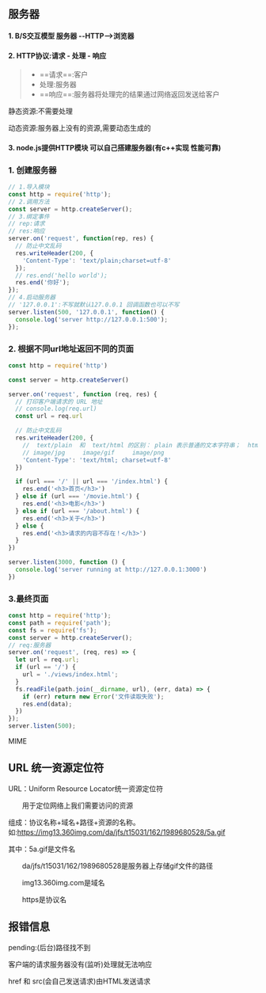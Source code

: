 ## 服务器

#### 1. B/S交互模型 服务器 --HTTP-->浏览器 

#### 2. HTTP协议:请求 - 处理 - 响应

> - ==请求==:客户
> - 处理:服务器
> - ==响应==:服务器将处理完的结果通过网络返回发送给客户

静态资源:不需要处理

动态资源:服务器上没有的资源,需要动态生成的

#### 3.  node.js提供HTTP模块 可以自己搭建服务器(有c++实现 性能可靠)

### 1. 创建服务器

```js
// 1.导入模块
const http = require('http');
// 2.调用方法
const server = http.createServer();
// 3.绑定事件
// rep:请求
// res:响应
server.on('request', function(rep, res) {
  // 防止中文乱码
  res.writeHeader(200, {
    'Content-Type': 'text/plain;charset=utf-8'
  });
  // res.end('hello world');
  res.end('你好');
});
// 4.启动服务器
// '127.0.0.1':不写就默认127.0.0.1 回调函数也可以不写
server.listen(500, '127.0.0.1', function() {
  console.log('server http://127.0.0.1:500');
});
```

### 2. 根据不同url地址返回不同的页面

```js
const http = require('http')

const server = http.createServer()

server.on('request', function (req, res) {
  // 打印客户端请求的 URL 地址
  // console.log(req.url)
  const url = req.url

  // 防止中文乱码
  res.writeHeader(200, {
    //  text/plain  和  text/html 的区别： plain 表示普通的文本字符串；  html 表示以 HTMl 标签的形式去解析服务器返回的内容
    // image/jpg     image/gif     image/png
    'Content-Type': 'text/html; charset=utf-8'
  })

  if (url === '/' || url === '/index.html') {
    res.end('<h3>首页</h3>')
  } else if (url === '/movie.html') {
    res.end('<h3>电影</h3>')
  } else if (url === '/about.html') {
    res.end('<h3>关于</h3>')
  } else {
    res.end('<h3>请求的内容不存在！</h3>')
  }
})

server.listen(3000, function () {
  console.log('server running at http://127.0.0.1:3000')
})
```

### 3.最终页面

```js
const http = require('http');
const path = require('path');
const fs = require('fs');
const server = http.createServer();
// req:服务器 
server.on('request', (req, res) => {
  let url = req.url;
  if (url == '/') {
    url = './views/index.html';
  }
  fs.readFile(path.join(__dirname, url), (err, data) => {
    if (err) return new Error('文件读取失败');
    res.end(data);
  })
});
server.listen(500);
```

MIME

## URL 统一资源定位符

URL：Uniform Resource Locator统一资源定位符

　　用于定位网络上我们需要访问的资源

组成：协议名称+域名+路径+资源的名称。如:https://img13.360img.com/da/jfs/t15031/162/1989680528/5a.gif

其中：5a.gif是文件名

　　da/jfs/t15031/162/1989680528是服务器上存储gif文件的路径

　　img13.360img.com是域名

　　https是协议名

## 报错信息

pending:(后台)路径找不到

客户端的请求服务器没有(监听)处理就无法响应

href 和 src(会自己发送请求)由HTML发送请求